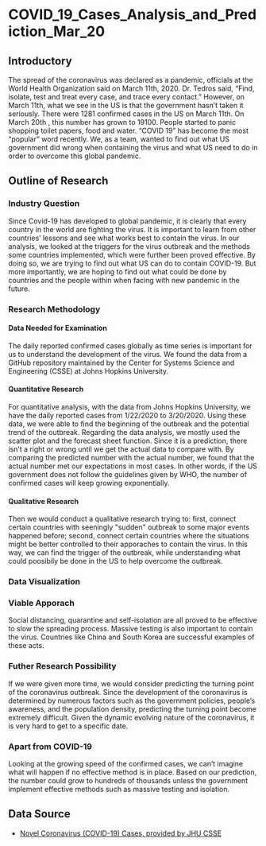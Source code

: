 # COVID_19_Cases_Analysis_and_Prediction_Mar_20
## Introductory
The spread of the coronavirus was declared as a pandemic, officials at the World Health Organization said on March 11th, 2020. Dr. Tedros said, “Find, isolate, test and treat every case, and trace every contact.” However, on March 11th, what we see in the US is that the government hasn’t taken it seriously. There were 1281 confirmed cases in the US on March 11th. On March 20th , this number has grown to 19100. People started to panic shopping toilet papers, food and water. “COVID 19” has become the most “popular” word recently. We, as a team, wanted to find out what US government did wrong when containing the virus and what US need to do in order to overcome this global pandemic.
## Outline of Research
### Industry Question
Since Covid-19 has developed to global pandemic, it is clearly that every country in the world are fighting the virus. It is important to learn from other countries’ lessons and see what works best to contain the virus. In our analysis, we looked at the triggers for the virus outbreak and the methods some countries implemented, which were further been proved effective. By doing so, we are trying to find out what US can do to contain COVID-19. But more importantly, we are hoping to find out what could be done by countries and the people within when facing with new pandemic in the future.
### Research Methodology
#### Data Needed for Examination
The daily reported confirmed cases globally as time series is important for us to understand the development of the virus. We found the data from a GitHub repository maintained by the Center for Systems Science and Engineering (CSSE) at Johns Hopkins University. 
#### Quantitative Research
For quantitative analysis, with the data from Johns Hopkins University, we have the daily reported cases from 1/22/2020 to 3/20/2020. Using these data, we were able to find the beginning of the outbreak and the potential trend of the outbreak. Regarding the data analysis, we mostly used the scatter plot and the forecast sheet function. Since it is a prediction, there isn’t a right or wrong until we get the actual data to compare with. By comparing the predicted number with the actual number, we found that the actual number met our expectations in most cases. In other words, if the US government does not follow the guidelines given by WHO, the number of confirmed cases will keep growing exponentially.
#### Qualitative Research
Then we would conduct a qualitative research trying to: first, connect certain countries with seeningly "sudden" outbreak to some major events happened before; second, connect certain countries where the situations might be better controlled to their apporaches to contain the virus. In this way, we can find the trigger of the outbreak, while understanding what could poosibily be done in the US to help overcome the outbreak.
### Data Visualization

### Viable Apporach
Social distancing, quarantine and self-isolation are all proved to be effective to slow the spreading process. Massive testing is also important to contain the virus. Countries like China and South Korea are successful examples of these acts. 
### Futher Research Possibility
If we were given more time, we would consider predicting the turning point of the coronavirus outbreak. Since the development of the coronavirus is determined by numerous factors such as the government policies, people’s awareness, and the population density, predicting the turning point become extremely difficult. Given the dynamic evolving nature of the coronavirus, it is very hard to get to a specific date. 
### Apart from COVID-19
Looking at the growing speed of the confirmed cases, we can’t imagine what will happen if no effective method is in place. Based on our prediction, the number could grow to hundreds of thousands unless the government implement effective methods such as massive testing and isolation. 
## Data Source
* [Novel Coronavirus (COVID-19) Cases, provided by JHU CSSE](https://github.com/CSSEGISandData/COVID-19)
